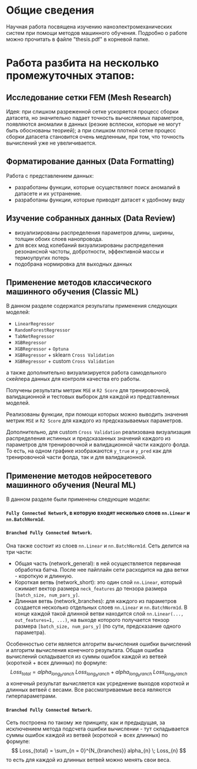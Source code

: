 # Общие сведения
Научная работа посвящена изучению наноэлектромеханических систем при помощи методов машинного обучения. Подробно о работе можно прочитать в файле "thesis.pdf" в корневой папке.

# Работа разбита на несколько промежуточных этапов:
## Исследование сетки FEM (Mesh Research)
Идея: при слишком разреженной сетке ускоряется процесс сборки датасета, но значительно падает точность вычисляемых параметров, появляются аномалии в данных (резкие всплески, которые не могут быть обоснованы теорией); а при слишком плотной сетке процесс сборки датасета становится очень медленным, при том, что точность вычислений уже не увеличивается.

## Форматирование данных (Data Formatting)
Работа с представлением данных:
- разработаны функции, которые осуществляют поиск аномалий в датасете и их устранение.
- разработаны функции, которые приводят датасет к удобному виду

## Изучение собранных данных (Data Review)
- визуализированы распределения параметров длины, ширины, толщин обоих слоев нанопровода.
- для всех мод колебаний визуализированы распределения резонансной частоты, добротности, эффективной массы и термоупругих потерь
- подобрана нормировка для выходных данных

## Применение методов классического машинного обучения (Classic ML)
В данном разделе содержатся результаты применения следующих моделей:
- `LinearRegressor`
- `RandomForestRegressor`
- `TabNetRegressor`
- `XGBRegressor`
- `XGBRegressor` + `Optuna`
- `XGBRegressor` + sklearn `Cross Validation`
- `XGBRegressor` + custom `Cross Validation`

а также дополнительно визуализируется работа самодельного скейлера данных для контроля качества его работы.

Получены результаты метрик `MSE` и `R2 Score` для тренировочной, валидационной и тестовых выборок для каждой из представленных моделей.

Реализованы функции, при помощи которых можно выводить значения метрик `MSE` и `R2 Score` для каждого из предсказываемых параметров.

Дополнительно, для custom `Cross Validation` реализована визуализация распределения истинных и предсказанных значений каждого из параметров для тренировочной и валидационной части каждого фолда. То есть, на одном графике изображаются `y_true` и `y_pred` как для тренировочной части фолда, так и для валидационной.

## Применение методов нейросетевого машинного обучения (Neural ML)
В данном разделе были применены следующие модели:
#### `Fully Connected Network`, в которую входят несколько слоев `nn.Linear` и `nn.BatchNorm1d`.

#### `Branched Fully Connected Network`. 
Она также состоит из слоев `nn.Linear` и `nn.BatchNorm1d`. 
Сеть делится на три части:
- Общая часть (network_general): в ней осуществляется первичная обработка батча. После нее пайплайн сети расходится на два ветки - короткую и длинную.
- Короткая ветвь (network_short): это один слой `nn.Linear`, который сжимает вектор размера `neck_features` до тензора размера `[batch_size, num_pars_y]`.
- Длинная ветвь  (network_branches): для каждого из параметров создается несколько отдельных слоев `nn.Linear` и `nn.BatchNorm1d`. В конце каждой такой длинной ветви находится слой `nn.Linear(..., out_features=1, ...)`, на выходе которого получается тензор размера `[batch_size, num_pars_y]` (по сути, предсказание одного параметра).

Особенностью сети является алгоритм вычисления ошибки вычислений и алгоритм вычисления конечного результата. Общая ошибка вычислений складывается из суммы ошибок каждой из ветвей (короткой + всех длинных) по формуле:
$$ Loss_{total} = alpha_{long_branch} \; Loss_{long_branch} + alpha_{long_branch} \; Loss_{long_branch} $$
а конечный результат вычисляется как усреднение выходов короткой и длинных ветвей с весами. Все рассматриваемые веса являются гиперпараметрами.

#### `Branched Fully Connected Network`. 
Сеть построена по такому же принципу, как и предыдущая, за исключением метода подсчета ошибки вычислении - тут складывается суммы ошибок каждой из ветвей (короткой + всех длинных) по формуле:
$$ Loss_{total} = \sum_{n = 0}^{N_{branches}} alpha_{n} \; Loss_{n} $$
то есть для каждой из длинных ветвей можно менять свои веса.
